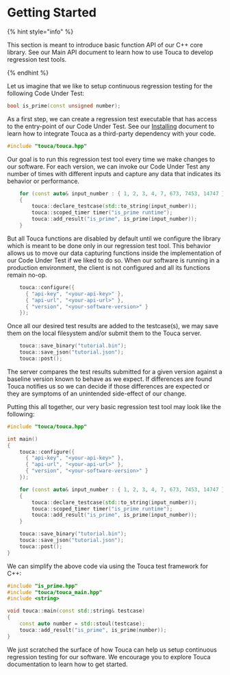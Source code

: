 # Getting Started

{% hint style="info" %}

This section is meant to introduce basic function API of our C++ core library.
See our Main API document to learn how to use Touca to develop regression test
tools.

{% endhint %}

Let us imagine that we like to setup continuous regression testing for the
following Code Under Test:

```cpp
bool is_prime(const unsigned number);
```

As a first step, we can create a regression test executable that has access to
the entry-point of our Code Under Test. See our [Installing](./installing.md)
document to learn how to integrate Touca as a third-party dependency with your
code.

```cpp
#include "touca/touca.hpp"
```

Our goal is to run this regression test tool every time we make changes to our
software. For each version, we can invoke our Code Under Test any number of
times with different inputs and capture any data that indicates its behavior or
performance.

```cpp
    for (const auto& input_number : { 1, 2, 3, 4, 7, 673, 7453, 14747 }))
    {
        touca::declare_testcase(std::to_string(input_number));
        touca::scoped_timer timer("is_prime runtime");
        touca::add_result("is_prime", is_prime(input_number));
    }
```

But all Touca functions are disabled by default until we configure the library
which is meant to be done only in our regression test tool. This behavior allows
us to move our data capturing functions inside the implementation of our Code
Under Test if we liked to do so. When our software is running in a production
environment, the client is not configured and all its functions remain no-op.

```cpp
    touca::configure({
      { "api-key", "<your-api-key>" },
      { "api-url", "<your-api-url>" },
      { "version", "<your-software-version>" }
    });
```

Once all our desired test results are added to the testcase\(s\), we may save
them on the local filesystem and/or submit them to the Touca server.

```cpp
    touca::save_binary("tutorial.bin");
    touca::save_json("tutorial.json");
    touca::post();
```

The server compares the test results submitted for a given version against a
baseline version known to behave as we expect. If differences are found Touca
notifies us so we can decide if those differences are expected or they are
symptoms of an unintended side-effect of our change.

Putting this all together, our very basic regression test tool may look like the
following:

```cpp
#include "touca/touca.hpp"

int main()
{
    touca::configure({
      { "api-key", "<your-api-key>" },
      { "api-url", "<your-api-url>" },
      { "version", "<your-software-version>" }
    });

    for (const auto& input_number : { 1, 2, 3, 4, 7, 673, 7453, 14747 }))
    {
        touca::declare_testcase(std::to_string(input_number));
        touca::scoped_timer timer("is_prime runtime");
        touca::add_result("is_prime", is_prime(input_number));
    }

    touca::save_binary("tutorial.bin");
    touca::save_json("tutorial.json");
    touca::post();
}
```

We can simplify the above code via using the Touca test framework for C++:

```cpp
#include "is_prime.hpp"
#include "touca/touca_main.hpp"
#include <string>

void touca::main(const std::string& testcase)
{
    const auto number = std::stoul(testcase);
    touca::add_result("is_prime", is_prime(number));
}
```

We just scratched the surface of how Touca can help us setup continuous
regression testing for our software. We encourage you to explore Touca
documentation to learn how to get started.
